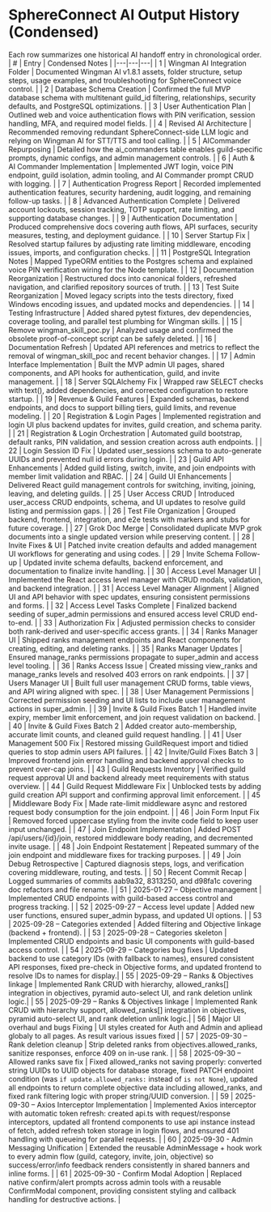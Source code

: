 # SphereConnect AI Output History (Condensed)
Each row summarizes one historical AI handoff entry in chronological order.
| # | Entry | Condensed Notes |
|---|---|---|
| 1 | Wingman AI Integration Folder | Documented Wingman AI v1.8.1 assets, folder structure, setup steps, usage examples, and troubleshooting for SphereConnect voice control. |
| 2 | Database Schema Creation | Confirmed the full MVP database schema with multitenant guild_id filtering, relationships, security defaults, and PostgreSQL optimizations. |
| 3 | User Authentication Plan | Outlined web and voice authentication flows with PIN verification, session handling, MFA, and required model fields. |
| 4 | Revised AI Architecture | Recommended removing redundant SphereConnect-side LLM logic and relying on Wingman AI for STT/TTS and tool calling. |
| 5 | AICommander Repurposing | Detailed how the ai_commanders table enables guild-specific prompts, dynamic configs, and admin management controls. |
| 6 | Auth & AI Commander Implementation | Implemented JWT login, voice PIN endpoint, guild isolation, admin tooling, and AI Commander prompt CRUD with logging. |
| 7 | Authentication Progress Report | Recorded implemented authentication features, security hardening, audit logging, and remaining follow-up tasks. |
| 8 | Advanced Authentication Complete | Delivered account lockouts, session tracking, TOTP support, rate limiting, and supporting database changes. |
| 9 | Authentication Documentation | Produced comprehensive docs covering auth flows, API surfaces, security measures, testing, and deployment guidance. |
| 10 | Server Startup Fix | Resolved startup failures by adjusting rate limiting middleware, encoding issues, imports, and configuration checks. |
| 11 | PostgreSQL Integration Notes | Mapped TypeORM entities to the Postgres schema and explained voice PIN verification wiring for the Node template. |
| 12 | Documentation Reorganization | Restructured docs into canonical folders, refreshed navigation, and clarified repository sources of truth. |
| 13 | Test Suite Reorganization | Moved legacy scripts into the tests directory, fixed Windows encoding issues, and updated mocks and dependencies. |
| 14 | Testing Infrastructure | Added shared pytest fixtures, dev dependencies, coverage tooling, and parallel test plumbing for Wingman skills. |
| 15 | Remove wingman_skill_poc.py | Analyzed usage and confirmed the obsolete proof-of-concept script can be safely deleted. |
| 16 | Documentation Refresh | Updated API references and metrics to reflect the removal of wingman_skill_poc and recent behavior changes. |
| 17 | Admin Interface Implementation | Built the MVP admin UI pages, shared components, and API hooks for authentication, guild, and invite management. |
| 18 | Server SQLAlchemy Fix | Wrapped raw SELECT checks with text(), added dependencies, and corrected configuration to restore startup. |
| 19 | Revenue & Guild Features | Expanded schemas, backend endpoints, and docs to support billing tiers, guild limits, and revenue modeling. |
| 20 | Registration & Login Pages | Implemented registration and login UI plus backend updates for invites, guild creation, and schema parity. |
| 21 | Registration & Login Orchestration | Automated guild bootstrap, default ranks, PIN validation, and session creation across auth endpoints. |
| 22 | Login Session ID Fix | Updated user_sessions schema to auto-generate UUIDs and prevented null id errors during login. |
| 23 | Guild API Enhancements | Added guild listing, switch, invite, and join endpoints with member limit validation and RBAC. |
| 24 | Guild UI Enhancements | Delivered React guild management controls for switching, inviting, joining, leaving, and deleting guilds. |
| 25 | User Access CRUD | Introduced user_access CRUD endpoints, schema, and UI updates to resolve guild listing and permission gaps. |
| 26 | Test File Organization | Grouped backend, frontend, integration, and e2e tests with markers and stubs for future coverage. |
| 27 | Grok Doc Merge | Consolidated duplicate MVP grok documents into a single updated version while preserving content. |
| 28 | Invite Fixes & UI | Patched invite creation defaults and added management UI workflows for generating and using codes. |
| 29 | Invite Schema Follow-up | Updated invite schema defaults, backend enforcement, and documentation to finalize invite handling. |
| 30 | Access Level Manager UI | Implemented the React access level manager with CRUD modals, validation, and backend integration. |
| 31 | Access Level Manager Alignment | Aligned UI and API behavior with spec updates, ensuring consistent permissions and forms. |
| 32 | Access Level Tasks Complete | Finalized backend seeding of super_admin permissions and ensured access level CRUD end-to-end. |
| 33 | Authorization Fix | Adjusted permission checks to consider both rank-derived and user-specific access grants. |
| 34 | Ranks Manager UI | Shipped ranks management endpoints and React components for creating, editing, and deleting ranks. |
| 35 | Ranks Manager Updates | Ensured manage_ranks permissions propagate to super_admin and access level tooling. |
| 36 | Ranks Access Issue | Created missing view_ranks and manage_ranks levels and resolved 403 errors on rank endpoints. |
| 37 | Users Manager UI | Built full user management CRUD forms, table views, and API wiring aligned with spec. |
| 38 | User Management Permissions | Corrected permission seeding and UI lists to include user management actions in super_admin. |
| 39 | Invite & Guild Fixes Batch 1 | Handled invite expiry, member limit enforcement, and join request validation on backend. |
| 40 | Invite & Guild Fixes Batch 2 | Added creator auto-membership, accurate limit counts, and cleaned guild request handling. |
| 41 | User Management 500 Fix | Restored missing GuildRequest import and tidied queries to stop admin users API failures. |
| 42 | Invite/Guild Fixes Batch 3 | Improved frontend join error handling and backend approval checks to prevent over-cap joins. |
| 43 | Guild Requests Inventory | Verified guild request approval UI and backend already meet requirements with status overview. |
| 44 | Guild Request Middleware Fix | Unblocked tests by adding guild creation API support and confirming approval limit enforcement. |
| 45 | Middleware Body Fix | Made rate-limit middleware async and restored request body consumption for the join endpoint. |
| 46 | Join Form Input Fix | Removed forced uppercase styling from the invite code field to keep user input unchanged. |
| 47 | Join Endpoint Implementation | Added POST /api/users/{id}/join, restored middleware body reading, and decremented invite usage. |
| 48 | Join Endpoint Restatement | Repeated summary of the join endpoint and middleware fixes for tracking purposes. |
| 49 | Join Debug Retrospective | Captured diagnosis steps, logs, and verification covering middleware, routing, and tests. |
| 50 | Recent Commit Recap | Logged summaries of commits aab9a32, 8313250, and d98fa1c covering doc refactors and file rename. |
| 51 | 2025-01-27 – Objective management | Implemented CRUD endpoints with guild-based access control and progress tracking. |
| 52 | 2025-09-27 – Access level update | Added new user functions, ensured super_admin bypass, and updated UI options. |
| 53 | 2025-09-28 – Categories extended | Added filtering and Objective linkage (backend + frontend). |
| 53 | 2025-09-28 – Categories skeleton | Implemented CRUD endpoints and basic UI components with guild-based access control. |
| 54 | 2025-09-29 – Categories bug fixes | Updated backend to use category IDs (with fallback to names), ensured consistent API responses, fixed pre-check in Objective forms, and updated frontend to resolve IDs to names for display.|
| 55 | 2025-09-29 – Ranks & Objectives linkage | Implemented Rank CRUD with hierarchy, allowed_ranks[] integration in objectives, pyramid auto-select UI, and rank deletion unlink logic.|
| 55 | 2025-09-29 – Ranks & Objectives linkage | Implemented Rank CRUD with hierarchy support, allowed_ranks[] integration in objectives, pyramid auto-select UI, and rank deletion unlink logic.|
| 56 | Major UI overhaul and bugs Fixing | UI styles created for Auth and Admin and apliead globaly to all pages. As result various issues fixed |
| 57 | 2025-09-30 – Rank deletion cleanup | Strip deleted ranks from objectives.allowed_ranks, sanitize responses, enforce 409 on in-use rank. |
| 58 | 2025-09-30 – Allowed ranks save fix | Fixed allowed_ranks not saving properly: converted string UUIDs to UUID objects for database storage, fixed PATCH endpoint condition (was `if update.allowed_ranks:` instead of `is not None`), updated all endpoints to return complete objective data including allowed_ranks, and fixed rank filtering logic with proper string/UUID conversion. |
| 59 | 2025-09-30 – Axios Interceptor Implementation | Implemented Axios interceptor with automatic token refresh: created api.ts with request/response interceptors, updated all frontend components to use api instance instead of fetch, added refresh token storage in login flows, and ensured 401 handling with queueing for parallel requests. |
| 60 | 2025-09-30 - Admin Messaging Unification | Extended the reusable AdminMessage + hook work to every admin flow (guild, category, invite, join, objective) so success/error/info feedback renders consistently in shared banners and inline forms. |
| 61 | 2025-09-30 - Confirm Modal Adoption | Replaced native confirm/alert prompts across admin tools with a reusable ConfirmModal component, providing consistent styling and callback handling for destructive actions. |
